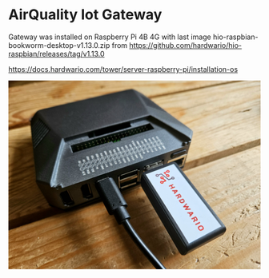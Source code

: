 # AirQuality Iot Gateway

Gateway was installed on Raspberry Pi 4B 4G with last image hio-raspbian-bookworm-desktop-v1.13.0.zip from https://github.com/hardwario/hio-raspbian/releases/tag/v1.13.0

https://docs.hardwario.com/tower/server-raspberry-pi/installation-os

![IoT Gateway](IoT-Gateway.jpg)
